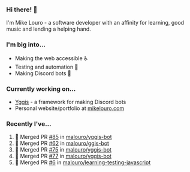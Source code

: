 ### Hi there! 👋

I'm Mike Louro - a software developer with an affinity for learning, good music and lending a helping hand.

### I'm big into...
  * Making the web accessible ♿
  * Testing and automation 🧪
  * Making Discord bots 🤖

### Currently working on...
  * [Yggis](https://github.com/malouro/yggis-bot) - a framework for making Discord bots
  * Personal website/portfolio at [mikelouro.com](https://mikelouro.com)

### Recently I've... 

<!--START_SECTION:activity-->
1. 🎊  Merged PR [#85](https://github.com//malouro/yggis-bot/pull/85) in [malouro/yggis-bot](https://github.com//malouro/yggis-bot)
2. 🎊  Merged PR [#62](https://github.com//malouro/ggis-bot/pull/62) in [malouro/ggis-bot](https://github.com//malouro/ggis-bot)
3. 🎊  Merged PR [#75](https://github.com//malouro/yggis-bot/pull/75) in [malouro/yggis-bot](https://github.com//malouro/yggis-bot)
4. 🎊  Merged PR [#77](https://github.com//malouro/yggis-bot/pull/77) in [malouro/yggis-bot](https://github.com//malouro/yggis-bot)
5. 🎊  Merged PR [#6](https://github.com//malouro/learning-testing-javascript/pull/6) in [malouro/learning-testing-javascript](https://github.com//malouro/learning-testing-javascript)
<!--END_SECTION:activity-->
